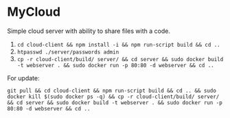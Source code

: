 # MyCloud

Simple cloud server with ability to share files with a code. 

1. `cd cloud-client && npm install -i && npm run-script build && cd ..`
2. `htpasswd ./server/passwords admin`
3. `cp -r cloud-client/build/ server/ && cd server && sudo docker build -t webserver . && sudo docker run -p 80:80 -d webserver && cd ..`

For update:

`git pull && cd cloud-client && npm run-script build && cd .. && sudo docker kill $(sudo docker ps -q) && cp -r cloud-client/build/ server/ && cd server && sudo docker build -t webserver . && sudo docker run -p 80:80 -d webserver && cd ..`
